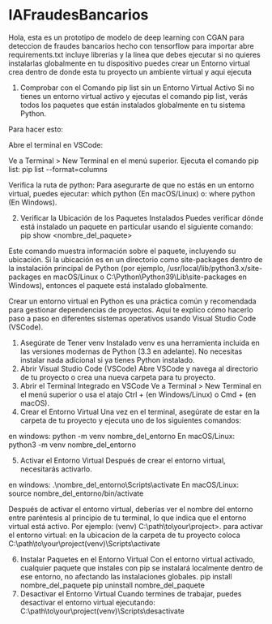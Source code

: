 # IAFraudesBancarios
Hola, esta es un prototipo  de modelo de deep learning con CGAN para deteccion de fraudes bancarios hecho con tensorflow
para importar abre requirements.txt incluye librerias y la linea que debes ejecutar
si no quieres instalarlas globalmente en tu dispositivo puedes crear un Entorno virtual
crea dentro de donde esta tu proyecto un ambiente virtual y aqui ejecuta

1. Comprobar con el Comando pip list sin un Entorno Virtual Activo
Si no tienes un entorno virtual activo y ejecutas el comando pip list, verás todos los paquetes que están instalados globalmente en tu sistema Python.

Para hacer esto:

Abre el terminal en VSCode:

Ve a Terminal > New Terminal en el menú superior.
Ejecuta el comando pip list:
pip list --format=columns

Verifica la ruta de python: Para asegurarte de que no estás en un entorno virtual, puedes ejecutar:
which python
(En macOS/Linux) o:
where python
(En Windows).

2. Verificar la Ubicación de los Paquetes Instalados
Puedes verificar dónde está instalado un paquete en particular usando el siguiente comando:
pip show <nombre_del_paquete>

Este comando muestra información sobre el paquete, incluyendo su ubicación. Si la ubicación es en un directorio como site-packages dentro de la instalación principal de Python (por ejemplo, /usr/local/lib/python3.x/site-packages en macOS/Linux o C:\Python\Python39\Lib\site-packages en Windows), entonces el paquete está instalado globalmente.


Crear un entorno virtual en Python es una práctica común y recomendada para gestionar dependencias de proyectos. Aquí te explico cómo hacerlo paso a paso en diferentes sistemas operativos usando Visual Studio Code (VSCode).

1. Asegúrate de Tener venv Instalado
venv es una herramienta incluida en las versiones modernas de Python (3.3 en adelante). No necesitas instalar nada adicional si ya tienes Python instalado.
2. Abrir Visual Studio Code (VSCode)
Abre VSCode y navega al directorio de tu proyecto o crea una nueva carpeta para tu proyecto.
3. Abrir el Terminal Integrado en VSCode
Ve a Terminal > New Terminal en el menú superior o usa el atajo Ctrl + (en Windows/Linux) o Cmd + (en macOS).
4. Crear el Entorno Virtual
Una vez en el terminal, asegúrate de estar en la carpeta de tu proyecto y ejecuta uno de los siguientes comandos:

en windows:
python -m venv nombre_del_entorno
En macOS/Linux:
python3 -m venv nombre_del_entorno

5. Activar el Entorno Virtual
Después de crear el entorno virtual, necesitarás activarlo.

en windows:
.\nombre_del_entorno\Scripts\activate
En macOS/Linux:
source nombre_del_entorno/bin/activate

Después de activar el entorno virtual, deberías ver el nombre del entorno entre paréntesis al principio de tu terminal, lo que indica que el entorno virtual está activo. Por ejemplo: (venv) C:\path\to\your\project>.
para activar el entorno virtual:
en la ubicacion de la carpeta de tu proyecto coloca
C:\path\to\your\project\(venv)\Scripts\activate

6. Instalar Paquetes en el Entorno Virtual
Con el entorno virtual activado, cualquier paquete que instales con pip se instalará localmente dentro de ese entorno, no afectando las instalaciones globales.
pip install nombre_del_paquete
pip uninstall nombre_del_paquete
7. Desactivar el Entorno Virtual
Cuando termines de trabajar, puedes desactivar el entorno virtual ejecutando:
C:\path\to\your\project\(venv)\Scripts\desactivate
